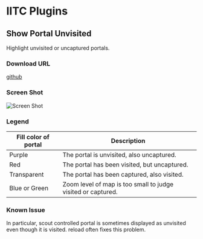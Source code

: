 # IITC Plugins

## Show Portal Unvisited

Highlight unvisited or uncaptured portals.

### Download URL
[github](https://github.com/nikola-f/iitc-plugins/raw/master/src/show-portal-unvisited.js)

### Screen Shot
![Screen Shot](https://user-images.githubusercontent.com/28938767/107145684-a59d0f80-6986-11eb-8f14-41ca14c687cc.png)

### Legend
|Fill color of portal|Description|
----|----
|Purple|The portal is unvisited, also uncaptured.|
|Red|The portal has been visited, but uncaptured.|
|Transparent|The portal has been captured, also visited.|
|Blue or Green|Zoom level of map is too small to judge visited or captured.|

### Known Issue
In particular, scout controlled portal is sometimes displayed as unvisited even though it is visited. reload often fixes this problem.